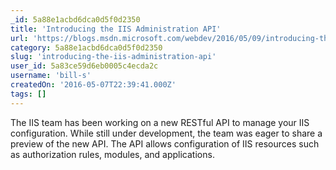 ```yaml
---
_id: 5a88e1acbd6dca0d5f0d2350
title: 'Introducing the IIS Administration API'
url: 'https://blogs.msdn.microsoft.com/webdev/2016/05/09/introducing-the-iis-administration-api/'
category: 5a88e1acbd6dca0d5f0d2350
slug: 'introducing-the-iis-administration-api'
user_id: 5a83ce59d6eb0005c4ecda2c
username: 'bill-s'
createdOn: '2016-05-07T22:39:41.000Z'
tags: []
---
```


The IIS team has been working on a new RESTful API to manage your IIS configuration. While still under development, the team was eager to share a preview of the new API. The API allows configuration of IIS resources such as authorization rules, modules, and applications.
